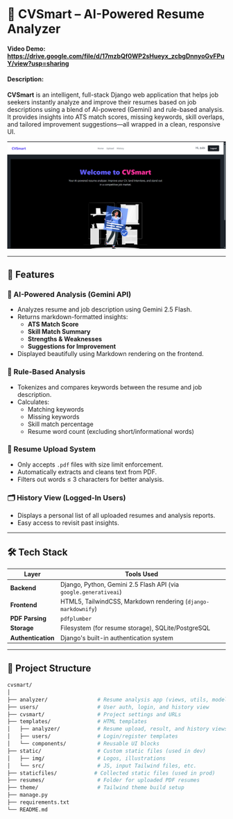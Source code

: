 # 💼 CVSmart – AI-Powered Resume Analyzer
#### Video Demo:  https://drive.google.com/file/d/17mzbQf0WP2sHueyx_zcbgDnnyoGvFPuY/view?usp=sharing
#### Description:
**CVSmart** is an intelligent, full-stack Django web application that helps job seekers instantly analyze and improve their resumes based on job descriptions using a blend of AI-powered (Gemini) and rule-based analysis. It provides insights into ATS match scores, missing keywords, skill overlaps, and tailored improvement suggestions—all wrapped in a clean, responsive UI.

![CVSmart Home Page](cvsmart/static/img/project_home.png)

---

## 🚀 Features

### 🤖 AI-Powered Analysis (Gemini API)
- Analyzes resume and job description using Gemini 2.5 Flash.
- Returns markdown-formatted insights:
  - **ATS Match Score**
  - **Skill Match Summary**
  - **Strengths & Weaknesses**
  - **Suggestions for Improvement**
- Displayed beautifully using Markdown rendering on the frontend.

### 🧠 Rule-Based Analysis
- Tokenizes and compares keywords between the resume and job description.
- Calculates:
  - Matching keywords
  - Missing keywords
  - Skill match percentage
  - Resume word count (excluding short/informational words)

### 📄 Resume Upload System
- Only accepts `.pdf` files with size limit enforcement.
- Automatically extracts and cleans text from PDF.
- Filters out words ≤ 3 characters for better analysis.

### 🗂️ History View (Logged-In Users)
- Displays a personal list of all uploaded resumes and analysis reports.
- Easy access to revisit past insights.

---

## 🛠️ Tech Stack

| Layer          | Tools Used                                     |
|----------------|------------------------------------------------|
| **Backend**    | Django, Python, Gemini 2.5 Flash API (via `google.generativeai`) |
| **Frontend**   | HTML5, TailwindCSS, Markdown rendering (`django-markdownify`) |
| **PDF Parsing**| `pdfplumber`                                   |
| **Storage**    | Filesystem (for resume storage), SQLite/PostgreSQL |
| **Authentication** | Django's built-in authentication system     |

---

## 📁 Project Structure

```bash
cvsmart/
│
├── analyzer/                # Resume analysis app (views, utils, models)
├── users/                   # User auth, login, and history view
├── cvsmart/                 # Project settings and URLs
├── templates/               # HTML templates
│   ├── analyzer/            # Resume upload, result, and history views
│   ├── users/               # Login/register templates
│   └── components/          # Reusable UI blocks
├── static/                  # Custom static files (used in dev)
│   ├── img/                 # Logos, illustrations
│   └── src/                 # JS, input Tailwind files, etc.
├── staticfiles/            # Collected static files (used in prod)
├── resumes/                 # Folder for uploaded PDF resumes
├── theme/                   # Tailwind theme build setup
├── manage.py
├── requirements.txt
└── README.md
